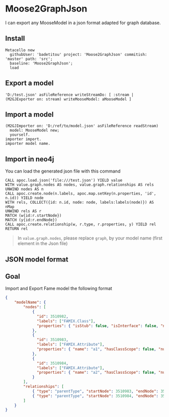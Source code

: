 # Moose2GraphJson

I can export any MooseModel in a json format adapted for graph database.

## Install

```st
Metacello new
  githubUser: 'badetitou' project: 'Moose2GraphJson' commitish: 'master' path: 'src';
  baseline: 'Moose2GraphJson';
  load
```

## Export a model

```st
'D:/test.json' asFileReference writeStreamDo: [ :stream | (M2GJExporter on: stream) writeMooseModel: aMooseModel ]
```

## Import a model

```st
(M2GJImporter on: 'D:/ref/to/model.json' asFileReference readStream) 
  model: MooseModel new;
  yourself.
importer import.
importer model name.
```

## Import in neo4j

You can load the generated json file with this command

```db
CALL apoc.load.json('file:///test.json') YIELD value
WITH value.graph.nodes AS nodes, value.graph.relationships AS rels
UNWIND nodes AS n
CALL apoc.create.node(n.labels, apoc.map.setKey(n.properties, 'id', n.id)) YIELD node
WITH rels, COLLECT({id: n.id, node: node, labels:labels(node)}) AS nMap
UNWIND rels AS r
MATCH (w{id:r.startNode})
MATCH (y{id:r.endNode})
CALL apoc.create.relationship(w, r.type, r.properties, y) YIELD rel
RETURN rel
```

> In `value.graph.nodes`, please replace `graph`, by your model name (first element in the Json file)


## JSON model format

## Goal

Import and Export Fame model the following format

```json
{
    "modelName": {
        "nodes": [
            {
              "id": 3510982, 
              "labels": ["FAMIX.Class"],
              "properties": { "isStub": false, "isInterface": false, "numberOfLinesOfCode": 0, "name": "a" }
            },
            {
              "id": 3510983, 
              "labels": ["FAMIX.Attribute"],
              "properties": { "name": "a1", "hasClassScope": false, "numberOfLinesOfCode": -1, "isStub": false }
            },
            {
              "id": 3510984, 
              "labels": ["FAMIX.Attribute"],
              "properties": { "name": "a2", "hasClassScope": false, "numberOfLinesOfCode": -1, "isStub": false }
            }
        ],
        "relationships": [
            { "type": "parentType", "startNode": 3510983, "endNode": 3510982, "properties": {} },
            { "type": "parentType", "startNode": 3510984, "endNode": 3510982, "properties": {} }
        ]
    }
}
```
